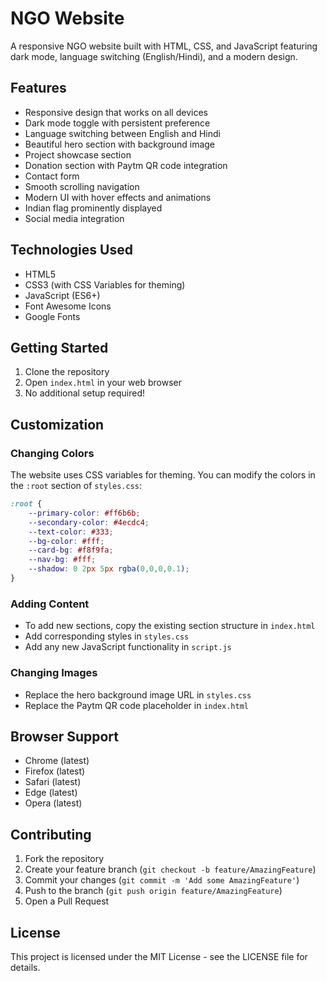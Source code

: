 # NGO Website

A responsive NGO website built with HTML, CSS, and JavaScript featuring dark mode, language switching (English/Hindi), and a modern design.

## Features

- Responsive design that works on all devices
- Dark mode toggle with persistent preference
- Language switching between English and Hindi
- Beautiful hero section with background image
- Project showcase section
- Donation section with Paytm QR code integration
- Contact form
- Smooth scrolling navigation
- Modern UI with hover effects and animations
- Indian flag prominently displayed
- Social media integration

## Technologies Used

- HTML5
- CSS3 (with CSS Variables for theming)
- JavaScript (ES6+)
- Font Awesome Icons
- Google Fonts

## Getting Started

1. Clone the repository
2. Open `index.html` in your web browser
3. No additional setup required!

## Customization

### Changing Colors
The website uses CSS variables for theming. You can modify the colors in the `:root` section of `styles.css`:

```css
:root {
    --primary-color: #ff6b6b;
    --secondary-color: #4ecdc4;
    --text-color: #333;
    --bg-color: #fff;
    --card-bg: #f8f9fa;
    --nav-bg: #fff;
    --shadow: 0 2px 5px rgba(0,0,0,0.1);
}
```

### Adding Content
- To add new sections, copy the existing section structure in `index.html`
- Add corresponding styles in `styles.css`
- Add any new JavaScript functionality in `script.js`

### Changing Images
- Replace the hero background image URL in `styles.css`
- Replace the Paytm QR code placeholder in `index.html`

## Browser Support

- Chrome (latest)
- Firefox (latest)
- Safari (latest)
- Edge (latest)
- Opera (latest)

## Contributing

1. Fork the repository
2. Create your feature branch (`git checkout -b feature/AmazingFeature`)
3. Commit your changes (`git commit -m 'Add some AmazingFeature'`)
4. Push to the branch (`git push origin feature/AmazingFeature`)
5. Open a Pull Request

## License

This project is licensed under the MIT License - see the LICENSE file for details. 